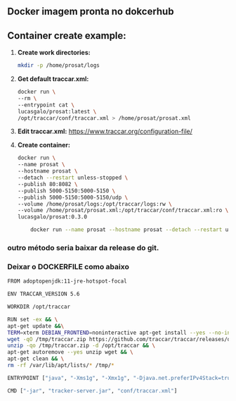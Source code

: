 ## Docker imagem pronta no dokcerhub
## Container create example:
1. **Create work directories:**
    ```bash
    mkdir -p /home/prosat/logs
    ```

1. **Get default traccar.xml:**
    ```bash
    docker run \
    --rm \
    --entrypoint cat \
    lucasgalo/prosat:latest \
    /opt/traccar/conf/traccar.xml > /home/prosat/prosat.xml
    ```

1. **Edit traccar.xml:** <https://www.traccar.org/configuration-file/>

1. **Create container:**
    ```bash
    docker run \
    --name prosat \
    --hostname prosat \
    --detach --restart unless-stopped \
    --publish 80:8082 \
    --publish 5000-5150:5000-5150 \
    --publish 5000-5150:5000-5150/udp \
    --volume /home/prosat/logs:/opt/traccar/logs:rw \
    --volume /home/prosat/prosat.xml:/opt/traccar/conf/traccar.xml:ro \
    lucasgalo/prosat:0.3.0
    ```
   ```bash
       docker run --name prosat --hostname prosat --detach --restart unless-stopped --publish 8082:8082 --publish 5000-5150:5000-5150 --publish 5000-5150:5000-5150/udp --volume /home/prosat/logs:/opt/traccar/logs:rw --volume /home/prosat/prosat.xml:/opt/traccar/conf/traccar.xml:ro lucasgalo/prosat:0.3.0
   ```
   
### outro método seria baixar da release do git.
### Deixar o DOCKERFILE como abaixo
   ```bash
   FROM adoptopenjdk:11-jre-hotspot-focal
   
   ENV TRACCAR_VERSION 5.6
   
   WORKDIR /opt/traccar
   
   RUN set -ex && \
   apt-get update &&\
   TERM=xterm DEBIAN_FRONTEND=noninteractive apt-get install --yes --no-install-recommends unzip wget && \
   wget -qO /tmp/traccar.zip https://github.com/traccar/traccar/releases/download/v$TRACCAR_VERSION/traccar-other-$TRACCAR_VERSION.zip && \
   unzip -qo /tmp/traccar.zip -d /opt/traccar && \
   apt-get autoremove --yes unzip wget && \
   apt-get clean && \
   rm -rf /var/lib/apt/lists/* /tmp/*
   
   ENTRYPOINT ["java", "-Xms1g", "-Xmx1g", "-Djava.net.preferIPv4Stack=true"]
   
   CMD ["-jar", "tracker-server.jar", "conf/traccar.xml"]
   ```
